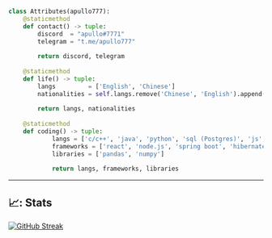 

```python

class Attributes(apullo777):
	@staticmethod
	def contact() -> tuple:
	    discord  = "apullo#7771"
	    telegram = "t.me/apullo777"
	    
	    return discord, telegram
	
	@staticmethod
	def life() -> tuple:
		langs         = ['English', 'Chinese']
		nationalities = self.langs.remove('Chinese', 'English').append('USA')
		
		return langs, nationalities
	
	@staticmethod
	def coding() -> tuple:
    		langs = ['c/c++', 'java', 'python', 'sql (Postgres)', 'js', 'go']
    		frameworks = ['react', 'node.js', 'spring boot', 'hibernate']
    		libraries = ['pandas', 'numpy']
    
    		return langs, frameworks, libraries
```


---
## 📈:  Stats 

[![GitHub Streak](http://github-readme-streak-stats.herokuapp.com?user=apullo777&theme=dark&background=000000)](https://git.io/streak-stats)



<!--
**apullo777/apullo777** is a ✨ _special_ ✨ repository because its `README.md` (this file) appears on your GitHub profile.

Here are some ideas to get you started:

- 🔭 I’m currently working on ...
- 🌱 I’m currently learning ...
- 👯 I’m looking to collaborate on ...
- 🤔 I’m looking for help with ...
- 💬 Ask me about ...
- 📫 How to reach me: ...
- 😄 Pronouns: ...
- ⚡ Fun fact: ...
-->
